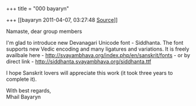 +++
title = "000 bayaryn"

+++
[[bayaryn	2011-04-07, 03:27:48 [Source](https://groups.google.com/g/samskrita/c/lB6ZAtbq0LM)]]



Namaste, dear group members  
  
I'm glad to introduce new Devanagari Unicode font - Siddhanta. The font supports new Vedic encoding and many ligatures and variations. It is freely availbale here - <http://svayambhava.org/index.php/en/sanskrit/fonts> - or by direct link - <http://siddhanta.svayambhava.org/siddhanta.ttf>  
  
I hope Sanskrit lovers will appreciate this work (it took three years to complete it).  
  
With best regards,  
Mhail Bayaryn  
  
  

